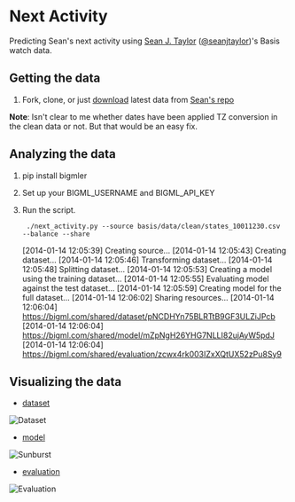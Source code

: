 Next Activity
=============

Predicting Sean's next activity using [Sean J. Taylor](https://github.com/seanjtaylor) ([@seanjtaylor](https://twitter.com/seanjtaylor))'s Basis watch data.

## Getting the data

1. Fork, clone, or just [download](https://github.com/seanjtaylor/basis/blob/master/data/clean/states_10011230.csv) latest data from [Sean's repo](https://github.com/seanjtaylor/basis)

**Note**: Isn't clear to me whether dates have been applied TZ conversion in the clean data or not. But that would be an easy fix.

## Analyzing the data
1. pip install bigmler
2. Set up your BIGML_USERNAME and BIGML_API_KEY
3. Run the script.

 		./next_activity.py --source basis/data/clean/states_10011230.csv  --balance --share

	[2014-01-14 12:05:39] Creating source...
	[2014-01-14 12:05:43] Creating dataset...
	[2014-01-14 12:05:46] Transforming dataset...
	[2014-01-14 12:05:48] Splitting dataset...
	[2014-01-14 12:05:53] Creating a model using the training dataset...
	[2014-01-14 12:05:55] Evaluating model against the test dataset...
	[2014-01-14 12:05:59] Creating model for the full dataset...
	[2014-01-14 12:06:02] Sharing resources...
	[2014-01-14 12:06:04] https://bigml.com/shared/dataset/pNCDHYn75BLRTtB9GF3ULZiJPcb
	[2014-01-14 12:06:04] https://bigml.com/shared/model/mZpNgH26YHG7NLLI82ujAyW5pdJ
	[2014-01-14 12:06:04] https://bigml.com/shared/evaluation/zcwx4rk003IZxXQtUX52zPu8Sy9

## Visualizing the data

* [dataset](https://bigml.com/shared/dataset/pNCDHYn75BLRTtB9GF3ULZiJPcb)

<img src="https://raw.github.com/aficionado/nextactivity/master/images/dataset.png" alt="Dataset">

* [model](https://bigml.com/shared/model/mZpNgH26YHG7NLLI82ujAyW5pdJ)

<img src="https://raw.github.com/aficionado/nextactivity/master/images/sunburst.png" alt="Sunburst">

* [evaluation](https://bigml.com/shared/evaluation/zcwx4rk003IZxXQtUX52zPu8Sy9)

<img src="https://raw.github.com/aficionado/nextactivity/master/images/confusion_matrix.png" alt="Evaluation">



